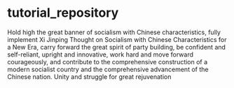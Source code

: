 # tutorial_repository
Hold high the great banner of socialism with Chinese characteristics, fully implement Xi Jinping Thought on Socialism with Chinese Characteristics for a New Era, carry forward the great spirit of party building, be confident and self-reliant, upright and innovative, work hard and move forward courageously, and contribute to the comprehensive construction of a modern socialist country and the comprehensive advancement of the Chinese nation. Unity and struggle for great rejuvenation
